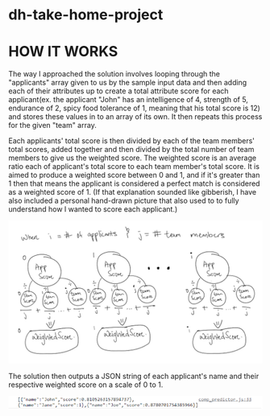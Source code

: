 # dh-take-home-project

# HOW IT WORKS
The way I approached the solution involves looping through the "applicants" array given to us by the sample input data and then adding each of their attributes up to create a total attribute score for each applicant(ex. the applicant "John" has an intelligence of 4, strength of 5, endurance of 2, spicy food tolerance of 1, meaning that his total score is 12) and stores these values in to an array of its own. It then repeats this process for the given "team" array.

Each applicants' total score is then divided by each of the team members' total scores, added together and then divided by the total number of team members to give us the weighted score. The weighted score is an average ratio each of applicant's total score to each team member's total score. It is aimed to produce a weighted score between 0 and 1, and if it's greater than 1 then that means the applicant is considered a perfect match is considered as a weighted score of 1. (If that explanation sounded like gibberish, I have also included a personal hand-drawn picture that also used to to fully understand how I wanted to score each applicant.)

<img src="solution_diagram.png" alt="Solution Diagram"/>

The solution then outputs a JSON string of each applicant's name and their respective weighted score on a scale of 0 to 1.

<img src="sample_output.png" alt="Sample Output"/>